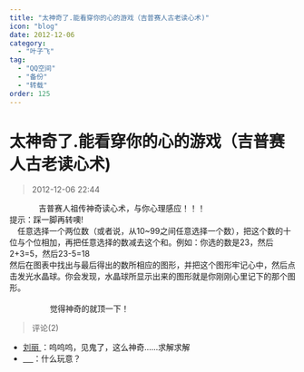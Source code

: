 ```yaml
---
title: "太神奇了.能看穿你的心的游戏（吉普赛人古老读心术)"
icon: "blog"
date: 2012-12-06
category:
  - "叶子飞"
tag:
  - "QQ空间"
  - "备份"
  - "转载"
order: 125
---
```

# 太神奇了.能看穿你的心的游戏（吉普赛人古老读心术)
> 2012-12-06 22:44


             吉普赛人祖传神奇读心术，与你心理感应！！！  
提示：踩一脚再转噢!    
　任意选择一个两位数（或者说，从10~99之间任意选择一个数），把这个数的十位与个位相加，再把任意选择的数减去这个和。例如：你选的数是23，然后2+3=5，然后23-5=18  
然后在图表中找出与最后得出的数所相应的图形，并把这个图形牢记心中，然后点击发光水晶球。你会发现，水晶球所显示出来的图形就是你刚刚心里记下的那个图形。  
            
                  觉得神奇的就顶一下！
> 评论(2)


* [刘丽 ](https://user.qzone.qq.com/862212792)：呜呜呜，见鬼了，这么神奇……求解求解 
* [＿ ](https://user.qzone.qq.com/1192030120)：什么玩意？ 